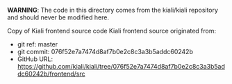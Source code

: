**WARNING**: The code in this directory comes from the kiali/kiali repository and should never be modified here.

Copy of Kiali frontend source code
Kiali frontend source originated from:
* git ref:    master
* git commit: 076f52e7a7474d8af7b0e2c8c3a3b5addc60242b
* GitHub URL: https://github.com/kiali/kiali/tree/076f52e7a7474d8af7b0e2c8c3a3b5addc60242b/frontend/src
